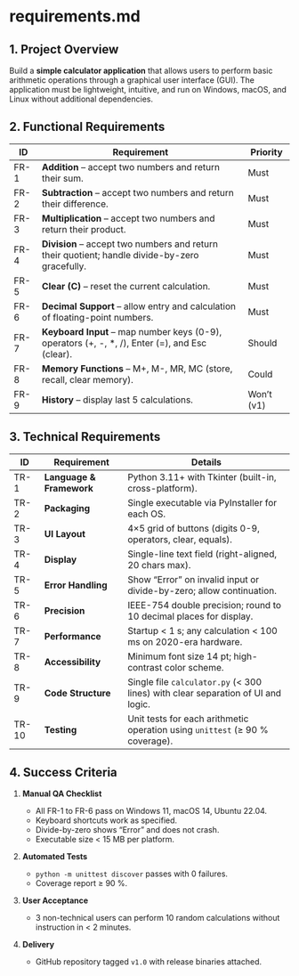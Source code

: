# requirements.md

## 1. Project Overview
Build a **simple calculator application** that allows users to perform basic arithmetic operations through a graphical user interface (GUI). The application must be lightweight, intuitive, and run on Windows, macOS, and Linux without additional dependencies.

## 2. Functional Requirements
| ID | Requirement | Priority |
|---|---|---|
| FR-1 | **Addition** – accept two numbers and return their sum. | Must |
| FR-2 | **Subtraction** – accept two numbers and return their difference. | Must |
| FR-3 | **Multiplication** – accept two numbers and return their product. | Must |
| FR-4 | **Division** – accept two numbers and return their quotient; handle divide-by-zero gracefully. | Must |
| FR-5 | **Clear (C)** – reset the current calculation. | Must |
| FR-6 | **Decimal Support** – allow entry and calculation of floating-point numbers. | Must |
| FR-7 | **Keyboard Input** – map number keys (0-9), operators (+, -, *, /), Enter (=), and Esc (clear). | Should |
| FR-8 | **Memory Functions** – M+, M-, MR, MC (store, recall, clear memory). | Could |
| FR-9 | **History** – display last 5 calculations. | Won’t (v1) |

## 3. Technical Requirements
| ID | Requirement | Details |
|---|---|---|
| TR-1 | **Language & Framework** | Python 3.11+ with Tkinter (built-in, cross-platform). |
| TR-2 | **Packaging** | Single executable via PyInstaller for each OS. |
| TR-3 | **UI Layout** | 4×5 grid of buttons (digits 0-9, operators, clear, equals). |
| TR-4 | **Display** | Single-line text field (right-aligned, 20 chars max). |
| TR-5 | **Error Handling** | Show “Error” on invalid input or divide-by-zero; allow continuation. |
| TR-6 | **Precision** | IEEE-754 double precision; round to 10 decimal places for display. |
| TR-7 | **Performance** | Startup < 1 s; any calculation < 100 ms on 2020-era hardware. |
| TR-8 | **Accessibility** | Minimum font size 14 pt; high-contrast color scheme. |
| TR-9 | **Code Structure** | Single file `calculator.py` (< 300 lines) with clear separation of UI and logic. |
| TR-10 | **Testing** | Unit tests for each arithmetic operation using `unittest` (≥ 90 % coverage). |

## 4. Success Criteria
1. **Manual QA Checklist**  
   - All FR-1 to FR-6 pass on Windows 11, macOS 14, Ubuntu 22.04.  
   - Keyboard shortcuts work as specified.  
   - Divide-by-zero shows “Error” and does not crash.  
   - Executable size < 15 MB per platform.

2. **Automated Tests**  
   - `python -m unittest discover` passes with 0 failures.  
   - Coverage report ≥ 90 %.

3. **User Acceptance**  
   - 3 non-technical users can perform 10 random calculations without instruction in < 2 minutes.

4. **Delivery**  
   - GitHub repository tagged `v1.0` with release binaries attached.